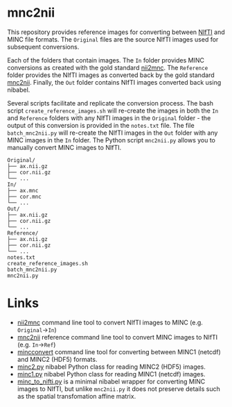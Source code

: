 # mnc2nii

This repository provides reference images for converting between [NIfTI](https://brainder.org/2012/09/23/the-nifti-file-format/) and MINC file formats. The `Original` files are the source NIfTI images used for subsequent conversions. 

Each of the folders that contain images. The `In` folder provides MINC conversions as created with the gold standard [nii2mnc](https://bic-mni.github.io/man-pages/man/nii2mnc.html). The `Reference` folder provides the NIfTI images as converted back by the gold standard [mnc2nii](https://bic-mni.github.io/man-pages/man/mnc2nii.html). Finally, the `Out` folder contains NIfTI images converted back using nibabel.

Several scripts facilitate and replicate the conversion process.  The bash script `create_reference_images.sh` will re-create the images in both the `In` and `Reference` folders with any NIfTI images in the `Original` folder - the output of this conversion is provided in the `notes.txt` file. The file `batch_mnc2nii.py` will re-create the NIfTI images in the `Out` folder with any MINC images in the `In` folder. The Python script `mnc2nii.py` allows you to manually convert MINC images to NIfTI.

```
Original/
├── ax.nii.gz
├── cor.nii.gz
└── ...
In/
├── ax.mnc
├── cor.mnc
└── ...
Out/
├── ax.nii.gz
├── cor.nii.gz
└── ...
Reference/
├── ax.nii.gz
├── cor.nii.gz
└── ...
notes.txt
create_reference_images.sh
batch_mnc2nii.py
mnc2nii.py
```
# Links

 - [nii2mnc](https://bic-mni.github.io/man-pages/man/nii2mnc.html) command line tool to convert NIfTI images to MINC (e.g. `Original`->`In`)
 - [mnc2nii](https://bic-mni.github.io/man-pages/man/mnc2nii.html) reference command line tool to convert MINC images to NIfTI (e.g. `In`->`Ref`)
 - [mincconvert](https://bic-mni.github.io/man-pages/man/mincconvert.html) command line tool for converting between MINC1 (netcdf) and MINC2 (HDF5) formats.
 - [minc2.py](https://github.com/nipy/nibabel/blob/84294f4e05e0f10f9cc64d3474f94ad3e243f682/nibabel/minc2.py#L144) nibabel Python class for reading MINC2 (HDF5) images.
 - [minc1.py](https://github.com/nipy/nibabel/blob/84294f4e05e0f10f9cc64d3474f94ad3e243f682/nibabel/minc1.py) nibabel Python class for reading MINC1 (netcdf) images.
 - [minc_to_nifti.py](https://gist.github.com/ofgulban/46d5c51ea010611cbb53123bb5906ca9) is a minimal nibabel wrapper for converting MINC images to NIfTI, but unlike `mnc2nii.py` it does not preserve details such as the spatial transfomation affine matrix.
 